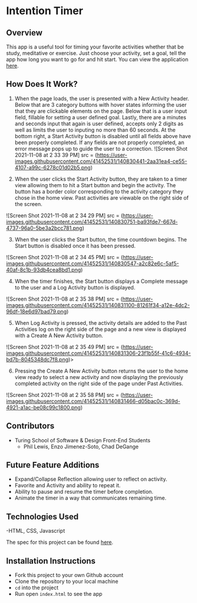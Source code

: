 # Intention Timer

## Overview

This app is a useful tool for timing your favorite activities whether that be study, meditative or exercise. Just choose your activity, set a goal, tell the app how long you want to go for and hit start. You can view the application [here](file:///Users/chaddegange/turing/module_1/projects/intention-timer/index.html).

## How Does It Work?

1) When the page loads, the user is presented with a New Activity header. Below that are 3 category buttons with hover states informing the user that they are clickable elements on the page. Below that is a user input field, fillable for setting a user defined goal. Lastly, there are a minutes and seconds input that again is user defined, accepts only 2 digits as well as limits the user to inputing no more than 60 seconds. At the bottom right, a Start Activity button is disabled until all fields above have been properly completed. If any fields are not properly completed, an error message pops up to guide the user to a correction.
![Screen Shot 2021-11-08 at 2 33 39 PM] src = (https://user-images.githubusercontent.com/41452531/140830441-2aa31ea4-ce55-4107-a99c-6278c01d02b5.png)

2) When the user clicks the Start Activity button, they are taken to a timer view allowing them to hit a Start button and begin the activity. The button has a border color corresponding to the activity category they chose in the home view. Past activities are viewable on the right side of the screen.

![Screen Shot 2021-11-08 at 2 34 29 PM] src = (https://user-images.githubusercontent.com/41452531/140830751-ba93fde7-667d-4737-96a0-5be3a2bcc781.png)


3) When the user clicks the Start button, the time countdown begins. The Start button is disabled once it has been pressed.

![Screen Shot 2021-11-08 at 2 34 45 PM] src = (https://user-images.githubusercontent.com/41452531/140830547-a2c82e6c-5af5-40af-8c1b-93db4cea8bd1.png)

4) When the timer finishes, the Start button displays a Complete message to the user and a Log Activity button is displayed.

![Screen Shot 2021-11-08 at 2 35 38 PM] src = (https://user-images.githubusercontent.com/41452531/140831100-81261f34-a12e-4dc2-96df-18e6d97bad79.png)

5) When Log Activity is pressed, the activity details are added to the Past Activities log on the right side of the page and a new view is displayed with a Create A New Activity button.

![Screen Shot 2021-11-08 at 2 35 49 PM] src = (https://user-images.githubusercontent.com/41452531/140831306-23f1b55f-41c6-4934-bd7b-8045348dc7f8.png)>

6) Pressing the Create A New Activity button returns the user to the home view ready to select a new activity and now displaying the previously completed activity on the right side of the page under Past Activities.

![Screen Shot 2021-11-08 at 2 35 58 PM] src = (https://user-images.githubusercontent.com/41452531/140831466-d05bac0c-369d-4921-a1ac-be08c99c1800.png)


## Contributors

- Turing School of Software & Design Front-End Students
   - Phil Lewis, Enzo Jimenez-Soto, Chad DeGange

## Future Feature Additions

- Expand/Collapse Reflection allowing user to reflect on activity.
- Favorite and Activity and ability to repeat it.
- Ability to pause and resume the timer before completion.
- Animate the timer in a way that communicates remaining time.

## Technologies Used

-HTML, CSS, Javascript

The spec for this project can be found [here](https://frontend.turing.edu/projects/module-1/intention-timer-group.html).

## Installation Instructions

- Fork this project to your own Github account
- Clone the repository to your local machine
- `cd` into the project
- Run open `index.html` to see the app
